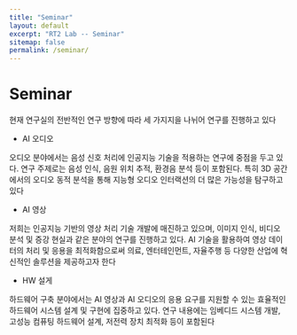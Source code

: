 ```yaml
---
title: "Seminar"
layout: default
excerpt: "RT2 Lab -- Seminar"
sitemap: false
permalink: /seminar/
---
```


# Seminar

현재 연구실의 전반적인 연구 방향에 따라 세 가지지을 나뉘어 연구를 진행하고 있다 

-   AI 오디오

오디오 분야에서는 음성 신호 처리에 인공지능 기술을 적용하는 연구에 중점을 두고 있다. 연구 주제로는 음성 인식, 음원 위치 추적, 환경음 분석 등이 포함된다. 특히 3D 공간에서의 오디오 동적 분석을 통해 지능형 오디오 인터랙션의 더 많은 가능성을 탐구하고 있다

-   AI 영상

저희는 인공지능 기반의 영상 처리 기술 개발에 매진하고 있으며, 이미지 인식, 비디오 분석 및 증강 현실과 같은 분야의 연구를 진행하고 있다. AI 기술을 활용하여 영상 데이터의 처리 및 응용을 최적화함으로써 의료, 엔터테인먼트, 자율주행 등 다양한 산업에 혁신적인 솔루션을 제공하고자 한다

-   HW 설게

하드웨어 구축 분야에서는 AI 영상과 AI 오디오의 응용 요구를 지원할 수 있는 효율적인 하드웨어 시스템 설계 및 구현에 집중하고 있다. 연구 내용에는 임베디드 시스템 개발, 고성능 컴퓨팅 하드웨어 설계, 저전력 장치 최적화 등이 포함된다



